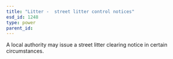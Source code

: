 ```yaml
---
title: "Litter -  street litter control notices"
esd_id: 1248
type: power
parent_id:  
---
```


A local authority may issue a street litter clearing notice in certain circumstances.


